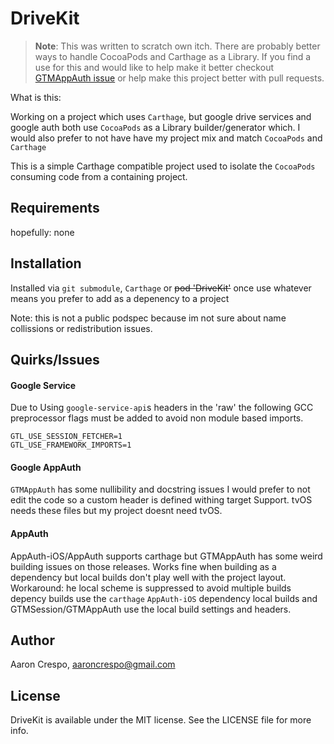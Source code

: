 # DriveKit

> **Note**: This was written to scratch own itch. There are probably better ways to handle CocoaPods and Carthage as a Library. If you find a use for this and would like to help make it better checkout [GTMAppAuth issue](https://github.com/google/GTMAppAuth/issues/24) or help make this project better with pull requests.


What is this:

Working on a project which uses `Carthage`, but google drive services and google auth both use `CocoaPods` as a Library builder/generator which. I would also prefer to not have have my project mix and match `CocoaPods` and `Carthage`

This is a simple Carthage compatible project used to isolate the `CocoaPods` consuming code from a containing project.


## Requirements

hopefully: none

## Installation

Installed via `git submodule`, `Carthage` or ~~pod 'DriveKit'~~ once use whatever means you prefer to add as a depenency to a project

Note: this is not a public podspec because im not sure about name collissions or redistribution issues.

## Quirks/Issues

#### Google Service

Due to Using `google-service-api`s headers in the 'raw' the following GCC preprocessor flags must be added to avoid non module based imports.

```
GTL_USE_SESSION_FETCHER=1
GTL_USE_FRAMEWORK_IMPORTS=1
```

#### Google AppAuth

`GTMAppAuth` has some nullibility and docstring issues I would prefer to not edit the code so a custom header is defined withing target Support. tvOS needs these files but my project doesnt need tvOS.

#### AppAuth

AppAuth-iOS/AppAuth supports carthage but GTMAppAuth has some weird building issues on those releases. Works fine when building as a dependency but local builds don't play well with the project layout. Workaround: he local scheme is suppressed to avoid multiple builds depency builds use the `carthage` `AppAuth-iOS` dependency local builds and GTMSession/GTMAppAuth use the local build settings and headers.  

## Author

Aaron Crespo, aaroncrespo@gmail.com

## License

DriveKit is available under the MIT license. See the LICENSE file for more info.
